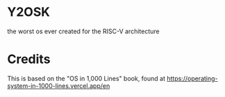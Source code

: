 # Y2OSK
the worst os ever created for the RISC-V architecture

# Credits
This is based on the "OS in 1,000 Lines" book, found at https://operating-system-in-1000-lines.vercel.app/en
